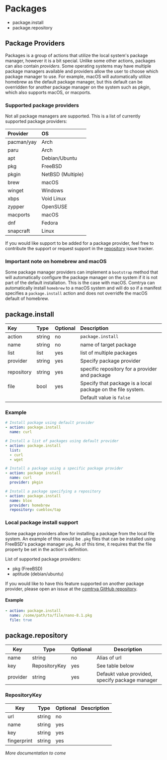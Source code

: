 # Packages

- package.install
- package.repository

## Package Providers

Packages is a group of actions that utilize the local system's package manager, however it is a bit special. Unlike some other actions, packages can also contain *providers*. Some operating systems may have multiple package managers available and providers allow the user to choose which package manager to use. For example, macOS will automatically utilize homebrew as the default package manager, but this default can be overridden for another package manager on the system such as pkgin, which also supports macOS, or macports.

### Supported package providers

Not all package managers are supported. This is a list of currently supported package providers:

| Provider   | OS                |
|:-----------|:------------------|
| pacman/yay | Arch              |
| paru       | Arch              |
| apt        | Debian/Ubuntu     |
| pkg        | FreeBSD           |
| pkgin      | NetBSD (Multiple) |
| brew       | macOS             |
| winget     | Windows           |
| xbps       | Void Linux        |
| zypper     | OpenSUSE          |
| macports   | macOS             |
| dnf        | Fedora            |
| snapcraft  | Linux             |

If you would like support to be added for a package provider, feel free to contribute the support or request support in the [repository](https://github.com/comtrya/comtrya) issue tracker.

### Important note on homebrew and macOS

Some package manager providers can implement a `bootstrap` method that will automatically configure the package manager on the system if it is not part of the default installation. This is the case with macOS. Comtrya can automatically install `homebrew` to a macOS system and will do so if a manifest specifies a `package.install` action and does not overridfe the macOS default of homebrew.

## package.install

| Key        | Type   | Optional | Description                                                                        |
|:-----------|:-------|:---------|:-----------------------------------------------------------------------------------|
| action     | string | no       | `package.install`                                                                  |
| name       | string | no       | name of target package                                                             |
| list       | list   | yes      | list of multiple packages                                                          |
| provider   | string | yes      | Specify package provider                                                           |
| repository | string | yes      | specific repository for a provider and package                                     |
| file       | bool   | yes      | Specify that package is a local package on the file system.                        |
|            |        |          | Default value is `false`                                                           |

### Example

```yaml
# Install package using default provider
- action: package.install
  name: curl

# Install a list of packages using default provider
- action: package.install
  list:
  - curl
  - wget

# Install a package using a specific package provider
- action: package install
  name: curl
  provider: pkgin

# Install a package specifying a repository
- action: package.install
  name: blox
  provider: homebrew
  repository: cueblox/tap
```

### Local package install support

Some package providers allow for installing a package from the local file system. An example of this would be `.pkg` files that can be installed using FreeBSD's package manager `pkg`. As of this time, it requires that the file property be set in the action's definition.

List of supported package providers:
- pkg (FreeBSD)
- aptitude (debian/ubuntu)

If you would like to have this feature supported on another package provider, please open an issue at the [comtrya GitHub repository](https://github.com/comtrya/comtrya).

#### Example

```yaml
- action: package.install
  name: /some/path/to/file/nano-8.1.pkg
  file: true
```

## package.repository

| Key      | Type          | Optional | Description                                     |
|----------|---------------|----------|-------------------------------------------------|
| name     | string        | no       | Alias of url                                    |
| key      | RepositoryKey | yes      | See table below                                 |
| provider | string        | yes      | Defaukt value provided, specify package manager |

### RepositoryKey

| Key         | Type   | Optional | Description |
|-------------|--------|----------|-------------|
| url         | string | no       |             |
| name        | string | yes      |             |
| key         | string | yes      |             |
| fingerprint | string | yes      |             |

*More documentation to come*
